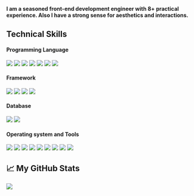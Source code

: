 **I am a seasoned front-end development engineer with 8+ practical experience. Also I have a strong sense for aesthetics and interactions.**

<!--
- 🔭 I’m currently working on ...
- 🌱 I’m currently learning ...
- 👯 I’m looking to collaborate on ...
- 🤔 I’m looking for help with ...
- 💬 Ask me about ...
- 📫 How to reach me: ...
- 😄 Pronouns: ...
- ⚡ Fun fact: ...
-->

## Technical Skills

#### Programming Language

<div>
  <img src="https://img.shields.io/static/v1?label=&message=Typescript&style=flat-square&logo=typescript&color=1D1F21&" />
  <img src="https://img.shields.io/static/v1?label=&message=Javascript&style=flat-square&logo=javascript&color=1D1F21&" />
  <img src="https://img.shields.io/static/v1?label=&message=Go&style=flat-square&logo=Go&color=1D1F21&" />
  <img src="https://img.shields.io/static/v1?label=&message=Html5&style=flat-square&logo=Html5&color=1D1F21&" />
  <img src="https://img.shields.io/static/v1?label=&message=CSS3&style=flat-square&logo=CSS3&color=1D1F21&" />
  <img src="https://img.shields.io/static/v1?label=&message=GraphQL&style=flat-square&logo=GraphQL&color=1D1F21&" />
  <img src ="https://img.shields.io/static/v1?label=&message=Sass&style=flat-square&logo=Sass&color=1D1F21&" />
</div>

#### Framework

<div>
  <img src="https://img.shields.io/static/v1?label=&message=React&style=flat-square&logo=React&color=1D1F21&" />
  <img src="https://img.shields.io/static/v1?label=&message=Vue.JS&style=flat-square&logo=Vue.js&color=1D1F21&" />
  <img src="https://img.shields.io/static/v1?label=&message=NextJS&style=flat-square&logo=Next.js&color=1D1F21&" />
  <img src="https://img.shields.io/static/v1?label=&message=Redux&style=flat-square&logo=Redux&color=1D1F21&" />
</div>

#### Database

<div>
  <img src="https://img.shields.io/static/v1?label=&message=MySQL&style=flat-square&logo=MySQL&color=1D1F21&" />
  <img src="https://img.shields.io/static/v1?label=&message=Redis&style=flat-square&logo=Redis&color=1D1F21&" />
</div>

#### Operating system and Tools

<div>
  <img src="https://img.shields.io/static/v1?label=&message=MacOS&style=flat-square&logo=MacOS&color=1D1F21&" />
  <img src="https://img.shields.io/static/v1?label=&message=Ubuntu&style=flat-square&logo=Ubuntu&color=1D1F21&" />
  <img src="https://img.shields.io/static/v1?label=&message=Eslint&style=flat-square&logo=Eslint&color=1D1F21&" />
  <img src="https://img.shields.io/static/v1?label=&message=Prettier&style=flat-square&logo=Prettier&color=1D1F21&" />
  <img src="https://img.shields.io/static/v1?label=&message=Jest&style=flat-square&logo=Jest&color=1D1F21&" />
  <img src="https://img.shields.io/static/v1?label=&message=Cypress&style=flat-square&logo=Cypress&color=1D1F21&" />
  <img src="https://img.shields.io/static/v1?label=&message=Npm&style=flat-square&logo=Npm&color=1D1F21&" />
  <img src="https://img.shields.io/static/v1?label=&message=Yarn&style=flat-square&logo=Yarn&color=1D1F21&" />
  <img src="https://img.shields.io/static/v1?label=&message=Webpack&style=flat-square&logo=Webpack&color=1D1F21&" />
</div>
  
## 📈 My GitHub Stats

<img align="center" src="https://github-readme-stats.vercel.app/api?username=90arther&show_icons=true&line_height=27&count_private=true&title_color=ffffff&text_color=c9cacc&icon_color=2bbc8a&bg_color=1d1f21" />

<a title="Create one for me" href="https://github.com/CatsJuice/ssr-contributions-img">
  <img alt="" src="https://ssr-contributions-svg.vercel.app/_/90arther?chart=3dbar&format=svg&animation=fall&weeks=40" >
</a>
